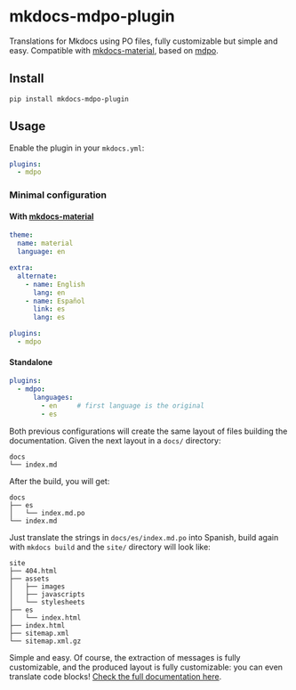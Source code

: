 <!--intro-start-->

<!-- mdpo-disable-next-line -->
# mkdocs-mdpo-plugin

Translations for Mkdocs using PO files, fully customizable but simple and easy.
Compatible with [mkdocs-material](https://squidfunk.github.io/mkdocs-material),
based on [mdpo](https://mdpo.readthedocs.io).

## Install

```
pip install mkdocs-mdpo-plugin
```

## Usage

Enable the plugin in your `mkdocs.yml`:

```yaml
plugins:
  - mdpo
```

### Minimal configuration

#### With [mkdocs-material](https://squidfunk.github.io/mkdocs-material)

```yaml
theme:
  name: material
  language: en

extra:
  alternate:
    - name: English
      lang: en
    - name: Español
      link: es
      lang: es

plugins:
  - mdpo
```

#### Standalone

<!-- mdpo-include-codeblock -->
```yaml
plugins:
  - mdpo:
      languages:
        - en     # first language is the original
        - es
```

Both previous configurations will create the same layout of files building the
documentation. Given the next layout in a `docs/` directory:

```
docs
└── index.md
```

After the build, you will get:

```
docs
├── es
│   └── index.md.po
└── index.md
```

Just translate the strings in `docs/es/index.md.po` into Spanish, build again
with `mkdocs build` and the `site/` directory will look like:

```
site
├── 404.html
├── assets
│   ├── images
│   ├── javascripts
│   └── stylesheets
├── es
│   └── index.html
├── index.html
├── sitemap.xml
└── sitemap.xml.gz
```

<!--intro-end-->

Simple and easy. Of course, the extraction of messages is fully customizable,
and the produced layout is fully customizable: you can even translate code
blocks! [Check the full documentation here](https://mondeja.github.io/mkdocs-mdpo-plugin).
